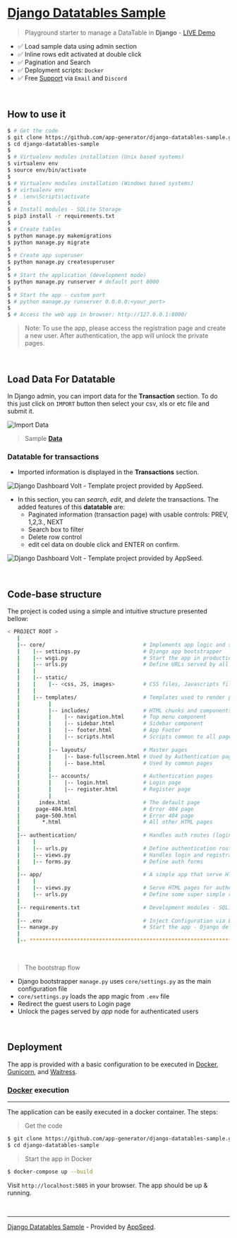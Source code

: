 # [Django Datatables Sample](https://django-datatables-sample.appseed.us/)

> Playground starter to manage a DataTable in **Django** - [LIVE Demo](https://django-datatables-sample.appseed.us/)

- ✅ Load sample data using admin section
- ✅ Inline rows edit activated at double click
- ✅ Pagination and Search  
- ✅ Deployment scripts: `Docker`
- ✅ Free [Support](https://appseed.us/support/) via `Email` and `Discord`

<br />

## How to use it

```bash
$ # Get the code
$ git clone https://github.com/app-generator/django-datatables-sample.git
$ cd django-datatables-sample
$
$ # Virtualenv modules installation (Unix based systems)
$ virtualenv env
$ source env/bin/activate
$
$ # Virtualenv modules installation (Windows based systems)
$ # virtualenv env
$ # .\env\Scripts\activate
$
$ # Install modules - SQLite Storage
$ pip3 install -r requirements.txt
$
$ # Create tables
$ python manage.py makemigrations
$ python manage.py migrate
$
$ # Create app superuser
$ python manage.py createsuperuser
$
$ # Start the application (development mode)
$ python manage.py runserver # default port 8000
$
$ # Start the app - custom port
$ # python manage.py runserver 0.0.0.0:<your_port>
$
$ # Access the web app in browser: http://127.0.0.1:8000/
```

> Note: To use the app, please access the registration page and create a new user. After authentication, the app will unlock the private pages.

<br />

## Load Data For Datatable

In Django admin, you can import data for the **Transaction** section. 
To do this just click on ```IMPORT``` button then select your csv, xls or etc file and submit it.

![Import Data](https://raw.githubusercontent.com/app-generator/django-datatables-sample/master/media/transactions_screenshot_3.png)

> Sample **[Data](https://github.com/app-generator/django-datatables-sample/blob/master/sample_data/transactions_data.csv)**

### Datatable for transactions
* Imported information is displayed in the **Transactions** section. 

![Django Dashboard Volt - Template project provided by AppSeed.](https://raw.githubusercontent.com/app-generator/django-datatables-sample/master/media/transactions_screenshot_1.png)

* In this section, you can *search*, *edit*, and *delete* the transactions. The added features of this **datatable** are:
    - Paginated information (transaction page) with usable controls: PREV, 1,2,3., NEXT
    - Search box to filter
    - Delete row control
    - edit cel data on double click and ENTER on confirm.

![Django Dashboard Volt - Template project provided by AppSeed.](https://raw.githubusercontent.com/app-generator/django-datatables-sample/master/media/transactions_screenshot_2.png)
 
<br>

## Code-base structure

The project is coded using a simple and intuitive structure presented bellow:

```bash
< PROJECT ROOT >
   |
   |-- core/                               # Implements app logic and serve the static assets
   |    |-- settings.py                    # Django app bootstrapper
   |    |-- wsgi.py                        # Start the app in production
   |    |-- urls.py                        # Define URLs served by all apps/nodes
   |    |
   |    |-- static/
   |    |    |-- <css, JS, images>         # CSS files, Javascripts files
   |    |
   |    |-- templates/                     # Templates used to render pages
   |         |
   |         |-- includes/                 # HTML chunks and components
   |         |    |-- navigation.html      # Top menu component
   |         |    |-- sidebar.html         # Sidebar component
   |         |    |-- footer.html          # App Footer
   |         |    |-- scripts.html         # Scripts common to all pages
   |         |
   |         |-- layouts/                  # Master pages
   |         |    |-- base-fullscreen.html # Used by Authentication pages
   |         |    |-- base.html            # Used by common pages
   |         |
   |         |-- accounts/                 # Authentication pages
   |         |    |-- login.html           # Login page
   |         |    |-- register.html        # Register page
   |         |
   |      index.html                       # The default page
   |     page-404.html                     # Error 404 page
   |     page-500.html                     # Error 404 page
   |       *.html                          # All other HTML pages
   |
   |-- authentication/                     # Handles auth routes (login and register)
   |    |
   |    |-- urls.py                        # Define authentication routes  
   |    |-- views.py                       # Handles login and registration  
   |    |-- forms.py                       # Define auth forms  
   |
   |-- app/                                # A simple app that serve HTML files
   |    |
   |    |-- views.py                       # Serve HTML pages for authenticated users
   |    |-- urls.py                        # Define some super simple routes  
   |
   |-- requirements.txt                    # Development modules - SQLite storage
   |
   |-- .env                                # Inject Configuration via Environment
   |-- manage.py                           # Start the app - Django default start script
   |
   |-- ************************************************************************
```

<br />

> The bootstrap flow

- Django bootstrapper `manage.py` uses `core/settings.py` as the main configuration file
- `core/settings.py` loads the app magic from `.env` file
- Redirect the guest users to Login page
- Unlock the pages served by *app* node for authenticated users

<br />

## Deployment

The app is provided with a basic configuration to be executed in [Docker](https://www.docker.com/), [Gunicorn](https://gunicorn.org/), and [Waitress](https://docs.pylonsproject.org/projects/waitress/en/stable/).

### [Docker](https://www.docker.com/) execution
---

The application can be easily executed in a docker container. The steps:

> Get the code

```bash
$ git clone https://github.com/app-generator/django-datatables-sample.git
$ cd django-datatables-sample
```

> Start the app in Docker

```bash
$ docker-compose up --build
```

Visit `http://localhost:5085` in your browser. The app should be up & running.

<br />

---
[Django Datatables Sample](https://django-datatables-sample.appseed.us/) - Provided by [AppSeed](https://appseed.us).

